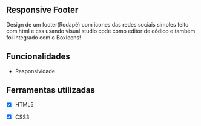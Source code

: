 ## Responsive Footer

Design de um footer(Rodapé) com icones das redes sociais simples feito com html e css usando visual studio code como editor de códico e também foi integrado com o BoxIcons!


## Funcionalidades

- Responsividade


## Ferramentas utilizadas

- [x] HTML5
- [x] CSS3






